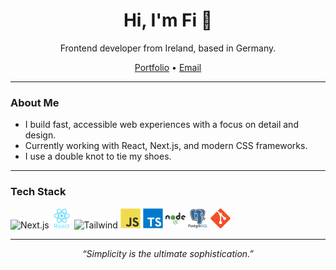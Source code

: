 <h1 align="center">Hi, I'm Fi 👋</h1>
<p align="center">Frontend developer from Ireland, based in Germany.</p>

<p align="center">
  <a href="https://mfmaccoil.com/" target="_blank">Portfolio</a> •
  <a href="mailto:mfmaccoil@gmail.com">Email</a>
</p>

---

### About Me

- I build fast, accessible web experiences with a focus on detail and design.
- Currently working with React, Next.js, and modern CSS frameworks.
- I use a double knot to tie my shoes.

---

### Tech Stack

<p align="left">
  <img src="https://cdn.worldvectorlogo.com/logos/nextjs-2.svg" alt="Next.js" width="32" />
  <img src="https://raw.githubusercontent.com/devicons/devicon/master/icons/react/react-original-wordmark.svg" alt="React" width="32" />
  <img src="https://www.vectorlogo.zone/logos/tailwindcss/tailwindcss-icon.svg" alt="Tailwind" width="32" />
  <img src="https://raw.githubusercontent.com/devicons/devicon/master/icons/javascript/javascript-original.svg" alt="JavaScript" width="32" />
  <img src="https://raw.githubusercontent.com/devicons/devicon/master/icons/typescript/typescript-original.svg" alt="TypeScript" width="32" />
  <img src="https://raw.githubusercontent.com/devicons/devicon/master/icons/nodejs/nodejs-original-wordmark.svg" alt="Node.js" width="32" />
  <img src="https://raw.githubusercontent.com/devicons/devicon/master/icons/postgresql/postgresql-original-wordmark.svg" alt="PostgreSQL" width="32" />
  <img src="https://raw.githubusercontent.com/devicons/devicon/master/icons/git/git-original.svg" alt="Git" width="32" />
</p>

---

<p align="center">
  <em>“Simplicity is the ultimate sophistication.”</em>
</p>
